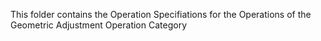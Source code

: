 This folder contains the Operation Specifiations for the Operations of the Geometric Adjustment Operation Category
